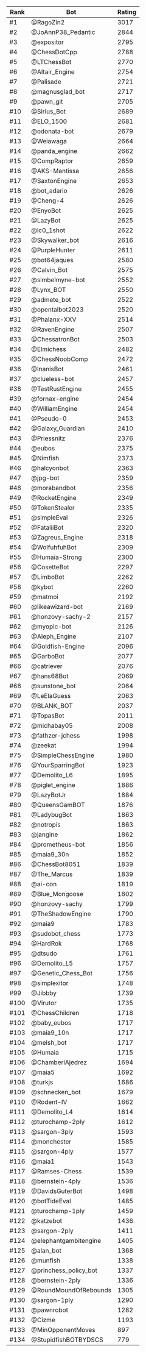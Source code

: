 Rank|Bot|Rating
---|---|---
#1|@RagoZin2|3017
#2|@JoAnnP38_Pedantic|2844
#3|@expositor|2795
#4|@ChessDotCpp|2788
#5|@LTChessBot|2770
#6|@Altair_Engine|2754
#7|@Palisade|2721
#8|@magnusglad_bot|2717
#9|@pawn_git|2705
#10|@Sirius_Bot|2689
#11|@ELO_1500|2681
#12|@odonata-bot|2679
#13|@Weiawaga|2664
#14|@panda_engine|2662
#15|@CompRaptor|2659
#16|@AKS-Mantissa|2656
#17|@SaxtonEngine|2653
#18|@bot_adario|2626
#19|@Cheng-4|2626
#20|@EnyoBot|2625
#21|@LazyBot|2625
#22|@lc0_1shot|2622
#23|@Skywalker_bot|2616
#24|@PurpleHunter|2611
#25|@bot64jaques|2580
#26|@Calvin_Bot|2575
#27|@simbelmyne-bot|2552
#28|@Lynx_BOT|2550
#29|@admete_bot|2522
#30|@opentalbot2023|2520
#31|@Phalanx-XXV|2514
#32|@RavenEngine|2507
#33|@ChessatronBot|2503
#34|@Elmichess|2482
#35|@ChessNoobComp|2472
#36|@InanisBot|2461
#37|@clueless-bot|2457
#38|@TestRustEngine|2455
#39|@fornax-engine|2454
#40|@WilliamEngine|2454
#41|@Pseudo-0|2453
#42|@Galaxy_Guardian|2410
#43|@Priessnitz|2376
#44|@eubos|2375
#45|@Nimfish|2373
#46|@halcyonbot|2363
#47|@jpg-bot|2359
#48|@morabandbot|2356
#49|@RocketEngine|2349
#50|@TokenStealer|2335
#51|@simpleEval|2326
#52|@FataliiBot|2320
#53|@Zagreus_Engine|2318
#54|@WolfuhfuhBot|2309
#55|@Humaia-Strong|2300
#56|@CosetteBot|2297
#57|@LimboBot|2262
#58|@kybot|2260
#59|@matmoi|2192
#60|@likeawizard-bot|2169
#61|@honzovy-sachy-2|2157
#62|@myopic-bot|2126
#63|@Aleph_Engine|2107
#64|@Goldfish-Engine|2096
#65|@GarboBot|2077
#66|@catriever|2076
#67|@hans68Bot|2069
#68|@sunstone_bot|2064
#69|@LeElaGuess|2063
#70|@BLANK_BOT|2037
#71|@TopasBot|2011
#72|@michabay05|2008
#73|@fathzer-jchess|1998
#74|@zeekat|1994
#75|@SimpleChessEngine|1980
#76|@YourSparringBot|1923
#77|@Demolito_L6|1895
#78|@piglet_engine|1886
#79|@LazyBotJr|1884
#80|@QueensGamBOT|1876
#81|@LadybugBot|1863
#82|@notropis|1863
#83|@jangine|1862
#84|@prometheus-bot|1856
#85|@maia9_30n|1852
#86|@ChessBot8051|1839
#87|@The_Marcus|1839
#88|@ai-con|1819
#89|@Blue_Mongoose|1802
#90|@honzovy-sachy|1799
#91|@TheShadowEngine|1790
#92|@maia9|1783
#93|@sudobot_chess|1773
#94|@HardRok|1768
#95|@dtsudo|1761
#96|@Demolito_L5|1757
#97|@Genetic_Chess_Bot|1756
#98|@simplexitor|1748
#99|@Jibbby|1739
#100|@Virutor|1735
#101|@ChessChildren|1718
#102|@baby_eubos|1717
#103|@maia9_10n|1717
#104|@melsh_bot|1717
#105|@Humaia|1715
#106|@ChamberiAjedrez|1694
#107|@maia5|1692
#108|@turkjs|1686
#109|@schnecken_bot|1679
#110|@Rodent-IV|1662
#111|@Demolito_L4|1614
#112|@turochamp-2ply|1612
#113|@sargon-3ply|1593
#114|@monchester|1585
#115|@sargon-4ply|1577
#116|@maia1|1543
#117|@Ramses-Chess|1539
#118|@bernstein-4ply|1536
#119|@DavidsGuterBot|1498
#120|@botTideEval|1485
#121|@turochamp-1ply|1459
#122|@katzebot|1436
#123|@sargon-2ply|1411
#124|@elephantgambitengine|1405
#125|@alan_bot|1368
#126|@munfish|1338
#127|@princhess_policy_bot|1337
#128|@bernstein-2ply|1336
#129|@RoundMoundOfRebounds|1305
#130|@sargon-1ply|1290
#131|@pawnrobot|1282
#132|@Cizme|1193
#133|@MinOpponentMoves|897
#134|@StupidfishBOTBYDSCS|779
